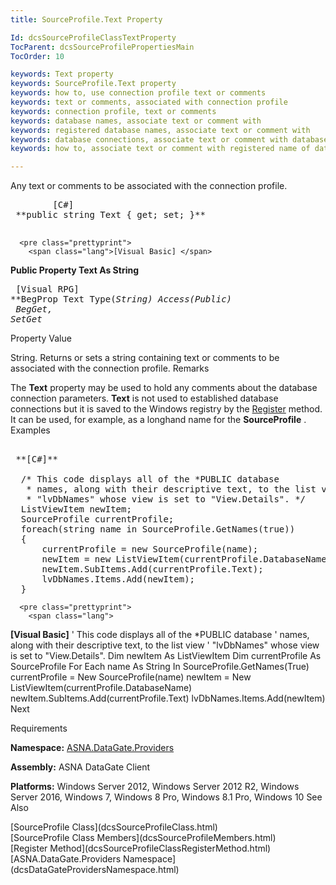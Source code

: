 ```yaml
---
title: SourceProfile.Text Property

Id: dcsSourceProfileClassTextProperty
TocParent: dcsSourceProfilePropertiesMain
TocOrder: 10

keywords: Text property
keywords: SourceProfile.Text property
keywords: how to, use connection profile text or comments
keywords: text or comments, associated with connection profile
keywords: connection profile, text or comments
keywords: database names, associate text or comment with
keywords: registered database names, associate text or comment with
keywords: database connections, associate text or comment with database name
keywords: how to, associate text or comment with registered name of database

---
```


Any text or comments to be associated with the connection profile.
<pre class="prettyprint">
        <span class="lang">[C#]</span>
 **public string Text { get; set; }** 
      </pre>
      <pre class="prettyprint">
        <span class="lang">[Visual Basic] </span>
 **Public Property Text As String** 
      </pre>
      <pre class="prettyprint">
        <span class="lang">[Visual RPG]</span>
 **BegProp Text Type(*String) Access(*Public)<br />   BegGet, SetGet** 
      </pre>

Property
 Value

String. Returns or sets a string containing text or comments to be associated with the connection profile.
Remarks

The **Text** property may be used to hold any comments about the database connection parameters. **Text** is not used to established database connections but it is saved to the Windows registry by the [ Register](dcsSourceProfileClassRegisterMethod.html) method. It can be used, for example, as a longhand name for the <span> **SourceProfile** </span>.
Examples

<pre class="prettyprint">
        <span class="lang">
 **[C#]** 
        </span>
  /* This code displays all of the *PUBLIC database
   * names, along with their descriptive text, to the list view
   * "lvDbNames" whose view is set to "View.Details". */
  ListViewItem newItem;
  SourceProfile currentProfile;
  foreach(string name in SourceProfile.GetNames(true))
  {
      currentProfile = new SourceProfile(name);
      newItem = new ListViewItem(currentProfile.DatabaseName);
      newItem.SubItems.Add(currentProfile.Text);
      lvDbNames.Items.Add(newItem);
  }</pre>
      <pre class="prettyprint">
        <span class="lang">
 **[Visual Basic]** 
        </span>
  ' This code displays all of the *PUBLIC database
  ' names, along with their descriptive text, to the list view
  ' "lvDbNames" whose view is set to "View.Details". 
  Dim newItem As ListViewItem
  Dim currentProfile As SourceProfile
  For Each name As String In SourceProfile.GetNames(True)
      currentProfile = New SourceProfile(name)
      newItem = New ListViewItem(currentProfile.DatabaseName)
      newItem.SubItems.Add(currentProfile.Text)
      lvDbNames.Items.Add(newItem)
  Next</pre>

Requirements

**Namespace:** [ASNA.DataGate.Providers](dcsDataGateProvidersNamespace.html)

<span> **Assembly:** ASNA DataGate Client</span> 

<span> **Platforms:** Windows Server 2012, Windows Server 2012 R2, Windows Server 2016, Windows 7, Windows 8 Pro, Windows 8.1 Pro, Windows 10</span> 
See Also

<dl />
      [SourceProfile Class](dcsSourceProfileClass.html)
      <br />
      [SourceProfile Class Members](dcsSourceProfileMembers.html)
      <br />
      [Register Method](dcsSourceProfileClassRegisterMethod.html)
      <br />
      [ASNA.DataGate.Providers Namespace](dcsDataGateProvidersNamespace.html)

